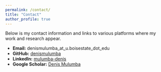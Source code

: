 ```yaml
---
permalink: /contact/
title: "Contact"
author_profile: true
---
```

Below is my contact information and links to various platforms where my work and research appear. 

- **Email:** denismulumba_at_u.boisestate_dot_edu  
- **GitHub:** [denismulumba](https://github.com/denismulumba)     
- **LinkedIn:** [mulumba-denis](https://www.linkedin.com/in/mulumba-denis)   
- **Google Scholar:** [Denis Mulumba](https://scholar.google.com/](https://scholar.google.com/citations?view_op=search_authors&mauthors=Denis+mulumba&hl=en&oi=ao))     

